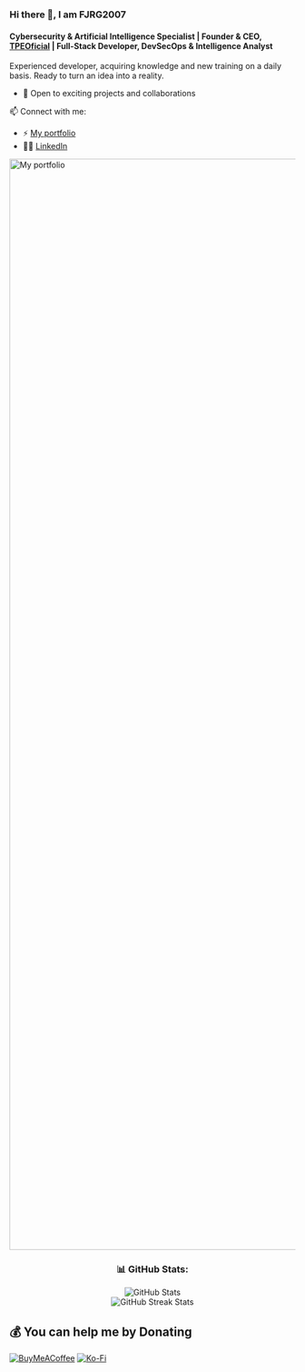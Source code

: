 ### Hi there 👋, I am FJRG2007
#### Cybersecurity & Artificial Intelligence Specialist | Founder & CEO, <a href="https://dymo.tpeoficial.com/?ch-pg=fjrg2007-gh-profile" target="_blank">TPEOficial</a> | Full-Stack Developer, DevSecOps & Intelligence Analyst
Experienced developer, acquiring knowledge and new training on a daily basis. Ready to turn an idea into a reality.

- 💼 Open to exciting projects and collaborations

📫 Connect with me:
- ⚡ [My portfolio](https://fjrg2007.tpeoficial.com/)
- 🧑‍💼 [LinkedIn](https://www.linkedin.com/in/fjrg2007)

<a href="https://fjrg2007.tpeoficial.com/?ch-pg=fjrg2007-gh-profile">
  <img src="https://cdn.tpeoficial.com/SEO/Zj8Dj6Mu8Nr1Qq7Sl8Zs5Lq8Cj6Nv4Sc0Jk5Jm5K" alt="My portfolio" width="1920" />
</a>

<div align="center">
  <h3>📊 GitHub Stats:</h3>
  <img src="https://github-readme-stats.vercel.app/api?username=FJRG2007&theme=dark&hide_border=false&include_all_commits=false&count_private=false" alt="GitHub Stats" /><br />
  <img src="https://github-readme-streak-stats.herokuapp.com/?user=FJRG2007&theme=dark&hide_border=false" alt="GitHub Streak Stats" /><br />
</div>

## 💰 You can help me by Donating
[![BuyMeACoffee](https://img.shields.io/badge/Buy%20Me%20a%20Coffee-ffdd00?style=for-the-badge&logo=buy-me-a-coffee&logoColor=black)](https://buymeacoffee.com/fjrg2007) [![Ko-Fi](https://img.shields.io/badge/Ko--fi-F16061?style=for-the-badge&logo=ko-fi&logoColor=white)](https://ko-fi.com/fjrg2007) 
